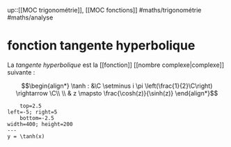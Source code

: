 up::[[MOC trigonométrie]], [[MOC fonctions]]
#maths/trigonométrie #maths/analyse 
# fonction tangente hyperbolique
La _tangente hyperbolique_ est la [[fonction]] [[nombre complexe|complexe]] suivante :

$$\begin{align*}
\tanh : &\C \setminus i \pi \left(\frac{1}{2}\C\right) \rightarrow \C\\ \\
& z \mapsto \frac{\cosh(z)}{\sinh(z)}
\end{align*}$$
```desmos-graph
    top=2.5
left=-5; right=5
    bottom=-2.5
width=400; height=200
---
y = \tanh(x)
```



